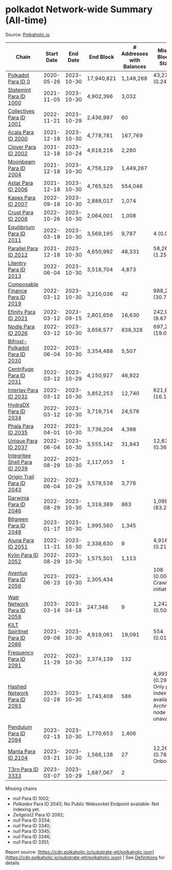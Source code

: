 # polkadot Network-wide Summary (All-time)

Source: [Polkaholic.io](https://polkaholic.io)


| Chain            | Start Date | End Date | End Block | # Addresses with Balances | Missing Blocks / Status |
| ---------------- | ---------- | ---------| --------- | ------------------------- | ----------------------- |
| [Polkadot Para ID 0](/polkadot/0-polkadot) | 2020-05-26 | 2023-10-30 | 17,940,821 |  1,148,268 | 43,272 (0.24%)  |
| [Statemint Para ID 1000](/polkadot/1000-statemint) | 2021-11-05 | 2023-10-30 | 4,902,396 |  3,032 |    |
| [Collectives Para ID 1001](/polkadot/1001-collectives) | 2022-11-21 | 2023-10-29 | 2,436,997 |  60 |    |
| [Acala Para ID 2000](/polkadot/2000-acala) | 2021-12-18 | 2023-10-30 | 4,778,781 |  167,769 |    |
| [Clover Para ID 2002](/polkadot/2002-clover) | 2021-12-18 | 2023-10-24 | 4,618,218 |  2,280 |    |
| [Moonbeam Para ID 2004](/polkadot/2004-moonbeam) | 2021-12-18 | 2023-10-30 | 4,756,129 |  1,449,267 |    |
| [Astar Para ID 2006](/polkadot/2006-astar) | 2021-12-18 | 2023-10-30 | 4,765,525 |  554,046 |    |
| [Kapex Para ID 2007](/polkadot/2007-kapex) | 2022-09-16 | 2023-10-30 | 2,888,017 |  1,074 |    |
| [Crust Para ID 2008](/polkadot/2008-crust) | 2022-10-26 | 2023-10-30 | 2,064,001 |  1,008 |    |
| [Equilibrium Para ID 2011](/polkadot/2011-equilibrium) | 2022-03-19 | 2023-10-30 | 3,569,195 |  9,787 | 4 (0.00%)  |
| [Parallel Para ID 2012](/polkadot/2012-parallel) | 2021-12-18 | 2023-10-30 | 4,650,992 |  48,331 | 58,269 (1.25%)  |
| [Litentry Para ID 2013](/polkadot/2013-litentry) | 2022-06-04 | 2023-10-30 | 3,518,704 |  4,873 |    |
| [Composable Finance Para ID 2019](/polkadot/2019-composable) | 2022-03-12 | 2023-10-30 | 3,210,036 |  42 | 988,228 (30.79%)  |
| [Efinity Para ID 2021](/polkadot/2021-efinity) | 2022-03-12 | 2023-09-15 | 2,801,656 |  16,630 | 242,949 (8.67%)  |
| [Nodle Para ID 2026](/polkadot/2026-nodle) | 2022-03-12 | 2023-10-30 | 3,656,577 |  838,328 | 697,249 (19.07%)  |
| [Bifrost-Polkadot Para ID 2030](/polkadot/2030-bifrost-dot) | 2022-06-04 | 2023-10-30 | 3,354,488 |  5,507 |    |
| [Centrifuge Para ID 2031](/polkadot/2031-centrifuge) | 2022-03-12 | 2023-10-29 | 4,150,927 |  46,922 |    |
| [Interlay Para ID 2032](/polkadot/2032-interlay) | 2022-03-12 | 2023-10-30 | 3,852,253 |  12,740 | 621,626 (16.14%)  |
| [HydraDX Para ID 2034](/polkadot/2034-hydradx) | 2022-03-12 | 2023-10-30 | 3,719,714 |  24,576 |    |
| [Phala Para ID 2035](/polkadot/2035-phala) | 2022-04-01 | 2023-10-30 | 3,736,204 |  4,398 |    |
| [Unique Para ID 2037](/polkadot/2037-unique) | 2022-06-04 | 2023-10-30 | 3,555,142 |  31,843 | 12,839 (0.36%)  |
| [Integritee Shell Para ID 2039](/polkadot/2039-integritee-shell) | 2022-08-29 | 2023-10-30 | 2,117,053 |  1 |    |
| [Origin Trail Para ID 2043](/polkadot/2043-origintrail) | 2022-06-04 | 2023-10-29 | 3,578,538 |  3,776 |    |
| [Darwinia Para ID 2046](/polkadot/2046-darwinia) | 2022-08-29 | 2023-10-30 | 1,319,389 |  863 | 1,098,047 (83.22%)  |
| [Bitgreen Para ID 2048](/polkadot/2048-bitgreen) | 2023-01-17 | 2023-10-30 | 1,995,560 |  1,345 |    |
| [Ajuna Para ID 2051](/polkadot/2051-ajuna) | 2022-11-21 | 2023-10-30 | 2,338,630 |  9 | 4,916 (0.21%)  |
| [Kylin Para ID 2052](/polkadot/2052-kylin) | 2022-08-29 | 2023-10-30 | 1,575,501 |  1,113 |    |
| [Aventus Para ID 2056](/polkadot/2056-aventus) | 2023-06-23 | 2023-10-30 | 2,305,434 |   | 108 (0.00%) Crawling initiated |
| [Watr Network Para ID 2058](/polkadot/2058-watr) | 2023-03-14 | 2023-04-18 | 247,348 |  9 | 1,242 (0.50%)  |
| [KILT Spiritnet Para ID 2086](/polkadot/2086-kilt) | 2021-09-08 | 2023-10-30 | 4,919,061 |  19,091 | 554 (0.01%)  |
| [Frequency Para ID 2091](/polkadot/2091-frequency) | 2022-11-29 | 2023-10-30 | 2,374,139 |  132 |    |
| [Hashed Network Para ID 2093](/polkadot/2093-hashed) | 2023-02-28 | 2023-10-30 | 1,743,408 |  586 | 4,991 (0.29%) Only partial index available: Archive node unavailable |
| [Pendulum Para ID 2094](/polkadot/2094-pendulum) | 2023-02-13 | 2023-10-30 | 1,770,653 |  1,406 |    |
| [Manta Para ID 2104](/polkadot/2104-manta) | 2023-03-21 | 2023-10-30 | 1,566,138 |  27 | 12,262 (0.78%) Onboarding |
| [T3rn Para ID 3333](/polkadot/3333-t3rn) | 2023-03-07 | 2023-10-29 | 1,687,067 |  2 |    |

Missing chains


* *null* Para ID 1002; 
* *Polkadex* Para ID 2040; No Public Websocket Endpoint available: Not indexing yet.
* *Zeitgeist2* Para ID 2092; 
* *null* Para ID 3334; 
* *null* Para ID 3340; 
* *null* Para ID 3345; 
* *null* Para ID 3346; 
* *null* Para ID 3351; 

Report source: [https://cdn.polkaholic.io/substrate-etl/polkaholic.json](https://cdn.polkaholic.io/substrate-etl/polkaholic.json) | See [Definitions](/DEFINITIONS.md) for details

